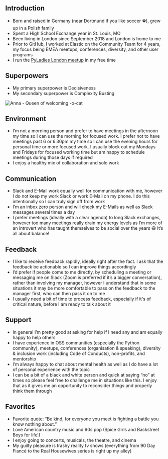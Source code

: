 ## Introduction

* Born and raised in Germany (near Dortmund if you like soccer ⚽), grew up in a Polish family
* Spent a High School Exchange year in St. Louis, MO
* Been living in London since September 2018 and London is home to me
* Prior to GitHub, I worked at Elastic on the Community Team for 4 years, my focus being EMEA meetups, conferences, diversity, and other user programs
* I run the [PyLadies London meetup](https://www.meetup.com/PyLadiesLondon/) in my free time

## Superpowers

* My primary superpower is Decisiveness
* My secondary superpower is Complexity Busting


![Anna - Queen of welcoming -o-cat](https://user-images.githubusercontent.com/8700795/149523251-1915ce3e-cb76-4a5f-ab53-8b8542ee5956.png)



## Environment

* I’m not a morning person and prefer to have meetings in the afternoon my time so I can use the morning for focused work. I prefer not to have meetings past 6 or 6.30pm my time so I can use the evening hours for personal time or more focused work. I usually block out my Mondays and Fridays for focused working time but am happy to schedule meetings during those days if required
* I enjoy a healthy mix of collaboration and solo work


## Communication

* Slack and E-Mail work equally well for communication with me, however I do not keep my work Slack or work E-Mail on my phone. I do this intentionally so I can truly sign off from work
* I’m an inbox zero person and will check my E-Mails as well as Slack messages several times a day
* I prefer meetings (ideally with a clear agenda) to long Slack exchanges, however too many meetings really drain my energy levels as I’m more of an introvert who has taught themselves to be social over the years 😃 It’s all about balance!


## Feedback

* I like to receive feedback rapidly, ideally right after the fact. I ask that the feedback be actionable so I can improve things accordingly
* I’d prefer if people come to me directly, by scheduling a meeting or messaging me on Slack (Zoom is preferred if it’s a bigger conversation), rather than involving my manager, however I understand that in some situations it may be more comfortable to pass on the feedback to the manager first, who can then pass it on to me
* I usually need a bit of time to process feedback, especially if it's of critical nature, before I am ready to talk about it


## Support

* In general I’m pretty good at asking for help if I need any and am equally happy to help others 
* I have experience in OSS communities (especially the Python community), meetups, conferences (organisation & speaking), diversity & inclusion work (including Code of Conducts), non-profits, and mentorship
* I’m always happy to chat about mental health as well as I do have a lot of personal experience with the topic
* I can be a bit of a black and white person and quick at saying “no” at times so please feel free to challenge me in situations like this. I enjoy that as it gives me an opportunity to reconsider things and properly think them through 


## Favorites

* Favorite quote: “Be kind, for everyone you meet is fighting a battle you know nothing about.”
* Love American country music and 90s pop (Spice Girls and Backstreet Boys for life!)
* I enjoy going to concerts, musicals, the theatre, and cinema
* My guilty pleasure is trashy reality tv shows (everything from 90 Day Fiancé to the Real Housewives series is right up my alley)


